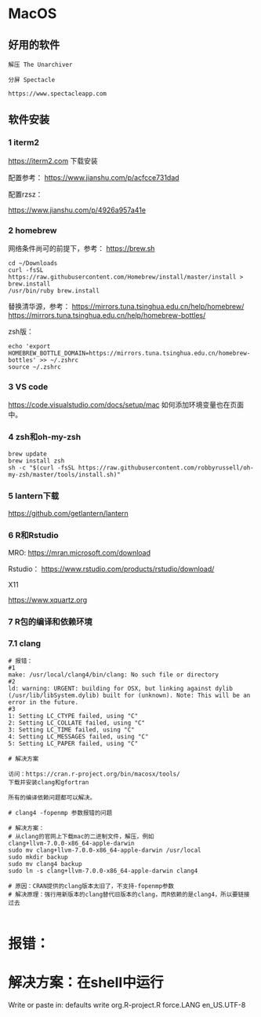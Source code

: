 # MacOS

## 好用的软件

```
解压 The Unarchiver

分屏 Spectacle

https://www.spectacleapp.com
```

## 软件安装

### 1 iterm2
https://iterm2.com
下载安装

配置参考：
https://www.jianshu.com/p/acfcce731dad


配置rzsz：

https://www.jianshu.com/p/4926a957a41e


### 2 homebrew
网络条件尚可的前提下，参考：
https://brew.sh
```
cd ~/Downloads
curl -fsSL https://raw.githubusercontent.com/Homebrew/install/master/install > brew.install
/usr/bin/ruby brew.install
```
替换清华源，参考：
https://mirrors.tuna.tsinghua.edu.cn/help/homebrew/
https://mirrors.tuna.tsinghua.edu.cn/help/homebrew-bottles/

zsh版：
```
echo 'export HOMEBREW_BOTTLE_DOMAIN=https://mirrors.tuna.tsinghua.edu.cn/homebrew-bottles' >> ~/.zshrc
source ~/.zshrc
```

### 3 VS code
https://code.visualstudio.com/docs/setup/mac
如何添加环境变量也在页面中。

### 4 zsh和oh-my-zsh
```
brew update
brew install zsh
sh -c "$(curl -fsSL https://raw.githubusercontent.com/robbyrussell/oh-my-zsh/master/tools/install.sh)"
```
### 5 lantern下载
https://github.com/getlantern/lantern

### 6 R和Rstudio
MRO:
https://mran.microsoft.com/download

Rstudio：
https://www.rstudio.com/products/rstudio/download/


X11

https://www.xquartz.org

### 7 R包的编译和依赖环境

### 7.1 clang

```
# 报错：
#1
make: /usr/local/clang4/bin/clang: No such file or directory
#2
ld: warning: URGENT: building for OSX, but linking against dylib (/usr/lib/libSystem.dylib) built for (unknown). Note: This will be an error in the future.
#3
1: Setting LC_CTYPE failed, using "C"
2: Setting LC_COLLATE failed, using "C"
3: Setting LC_TIME failed, using "C"
4: Setting LC_MESSAGES failed, using "C"
5: Setting LC_PAPER failed, using "C"

# 解决方案

访问：https://cran.r-project.org/bin/macosx/tools/
下载并安装clang和gfortran

所有的编译依赖问题都可以解决。

```

```
# clang4 -fopenmp 参数报错的问题

# 解决方案：
# 从clang的官网上下载mac的二进制文件，解压，例如
clang+llvm-7.0.0-x86_64-apple-darwin
sudo mv clang+llvm-7.0.0-x86_64-apple-darwin /usr/local
sudo mkdir backup
sudo mv clang4 backup
sudo ln -s clang+llvm-7.0.0-x86_64-apple-darwin clang4

# 原因：CRAN提供的clang版本太旧了，不支持-fopenmp参数
# 解决原理：强行用新版本的clang替代旧版本的clang，而R依赖的是clang4，所以要链接过去


```
# 报错：


# 解决方案：在shell中运行
Write or paste in: defaults write org.R-project.R force.LANG en_US.UTF-8
```